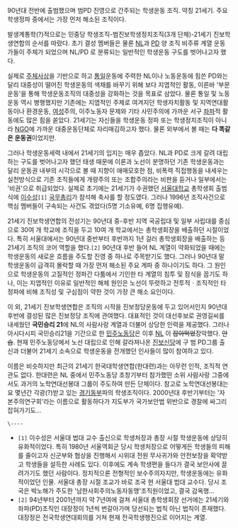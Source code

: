 90년대 전반에 출범했으며 범PD 진영으로 간주되는 학생운동 조직. 약칭 21세기. 주요 학생정파 중에서는 가장 먼저 해소된 조직이다.

발생계통학(?)적으로는 민중당 학생조직-범진보학생정치조직(3개 단체)-21세기 진보학생연합의 순서를 따랐다. 초기 결성 멤버들은 물론
[NL](NL.md)과 [PD](PD.md) 양 조직 비주류 계열 운동가들이 주체가 되었으며 NL/PD 로 분류되는 일반적인
학생운동 구도를 벗어나고자 했다.

실제로 [주체사상](%EC%A3%BC%EC%B2%B4%EC%82%AC%EC%83%81.md)을 기반으로 하고
[통일](%ED%86%B5%EC%9D%BC.md)운동에 주력한 NL이나 노동운동에 힘쓴 PD와는 달리 대중성이 떨어진 학생운동의 색채를
바꾸기 위해 보다 지엽적인 활동, 이른바 '부문운동'을 통해 학생운동조직의 대중성을 강화하는 것을 목표로 삼았다. 물론 통일 및 노동운동
역시 병행했지만 기존에는 지엽적인 주제로 여겨지던 학생자치활동 및 지역연대활동이나 환경운동,
[여성](%EC%97%AC%EC%84%B1.md)주의, 이주노동자 문제와 기타 사민주의에 가까운 서구
[좌파](%EC%A2%8C%ED%8C%8C.md)적 활동에도 많은 힘을 쏟았다. 21세기는 자신들을 학생운동 정파 또는 학생정치조직이
아니라 [NGO](NGO.md)에 가까운 대중운동단체로 자리매김하고자 했다. 물론 외부에서 볼 때는 **다 똑같은 운동권**이었지만.

그러나 학생운동세력 내에서 21세기의 입지는 매우 좁았다. NL과 PD로 크게 갈려 대립하는 구도를 벗어나고자 했던 태생 때문에 이론과
노선이 분명하던 기존 학생운동과는 달리 운동권 내부의 시각으로 볼 때 지향이 애매모호한 점, 비폭력 직접행동을 내세우는 실천방식으로 기존
조직들에게 개량주의 또는 조합주의라는 비판을 듣거나 일부에서는 '비권'으로 취급되었다. 실제로 초기에는 21세기가 수권했던
[서울대학교](%EC%84%9C%EC%9A%B8%EB%8C%80%ED%95%99%EA%B5%90.md) 총학생회 출범식에
[이수성](%EC%9D%B4%EC%88%98%EC%84%B1.md)`[1]`
[국무총리](%EA%B5%AD%EB%AC%B4%EC%B4%9D%EB%A6%AC.md)가 참석해 축사를 할 정도였다. 그러나 1996년
조직사건으로 핵심 멤버들이 구속되는 사건도 겪었다(5명 기소유예, 6명 집행유예).

21세기 진보학생연합의 전성기는 90년대 중-후반 지역 국공립대 및 일부 사립대를 중심으로 30여 개 학교에 조직을 두고 10여 개
학교에서는 총학생회장을 배출하던 시절이었다. 특히 서울대에서는 90년대 중반부터 후반까지 1년 걸러 총학생회장을 배출하는 등 21세기 조직의
코어 역할을 했다.`[2]` 90년대 후반 들어 NL 계열이 약화되었을 때에는 학생운동의 새로운 흐름을 주도할 진영 중 하나로 주목받기도
했다. 그러나 90년대 말 학생운동이 급격히 몰락할 때 가장 먼저 해소된 주요 계파 중 하나이기도 하다. 그 원인으로 학생운동의 고질적인
정파간 다툼에서 기인한 타 계열의 침투 및 잠식을 꼽기도 하나, 이는 지엽적인 이유로 일반적인 해체 원인은 노선이 뚜렷하고 전투적ㆍ조직적인
타 정파에 비해 조직성 및 구심점이 약한 것이 가장 큰 해소 요인이다.

이 외, 21세기 진보학생연합은 조직의 시작을 진보정당운동에 두고 있어서인지 90년대 후반에 결성된 많은 진보정당 조직에 관여했다. 대표적인
것이 대선후보로 권영길씨를 내세웠던 **국민승리 21**에 NL의 사람사랑 계열과 더불어 상당한 인력을 제공했다. 그러나 아시다시피
국민승리21을 기간으로 한 [민주노동당](%EB%AF%BC%EC%A3%BC%EB%85%B8%EB%8F%99%EB%8B%B9.md)은
이후 [NL](NL.md) 이 <del>잡아먹었</del>장악했다. <del>안습</del>. 현재 민주노동당에서 노선 대립으로 인해
갈라져나온 [진보신당](%EC%A7%84%EB%B3%B4%EC%8B%A0%EB%8B%B9.md)에 구 범 PD그룹 출신과 더불어
21세기 소속으로 학생운동을 전개했던 인사들이 많이 참여하고 있다.

이름은 비슷하지만 최근의 21세기 한국대학생연합(한대련)과는 아무런 인적, 조직적 연관도 없다. 한대련은 NL 중에서 민주노동당 초창기부터
참가했떤 소위 사람사랑 그중에서도 과거의 노학연대선봉대 그룹이 주도하여 만든 단체이다. 참고로 노학연대선봉대는 요 몇년간 각광(?)받고 있는
[경기동부](%EA%B2%BD%EA%B8%B0%EB%8F%99%EB%B6%80.md)파의 학생조직이다. 2000년대 후반기부터는
'자본주의연구회'라는 이름으로 활동하다가 지도부가 국가보안법 위반으로 경찰에 싸그리 잡혀가기도...

`\----`

  * `[1]` 이수성은 서울대 법대 교수 출신으로 학생처장과 총장 시절 학생운동에 상당히 유화적이었다. 특히 1980년 서울역회군 당시 학생처장으로 어떻게든 학생들의 피해를 줄이고자 신군부와 협상을 진행해서 시위대 전원 무사귀가와 안전보장을 확약받고 학생들을 설득한 사례도 있다. 이후에도 계속 학생편을 들다가 결국 보안사에 끌려가기도 했던 사람이다. 정치적으론 전형적인 보수주의자지만, 학생운동에는 유화적이었던 인물. 서울대 총장 시절 조교가 바로 조국 현 서울대 법대 교수다. 당시 조국은 박노해가 주도한 '남한사회주의노동자동맹'조직원이었고, 결국 감옥행...
  * `[2]` 94년부터 2001년까지 약 7년여에 걸쳐 서울대 총학생회장 선거에는 21세기와 좌파(PD)조직인 대장정이 1년씩 번갈아가며 당선되는 법칙 아닌 법칙이 존재했다. 대장정은 전국학생연대회의를 거쳐 현재 전국학생행진으로 이어지는 계열.

